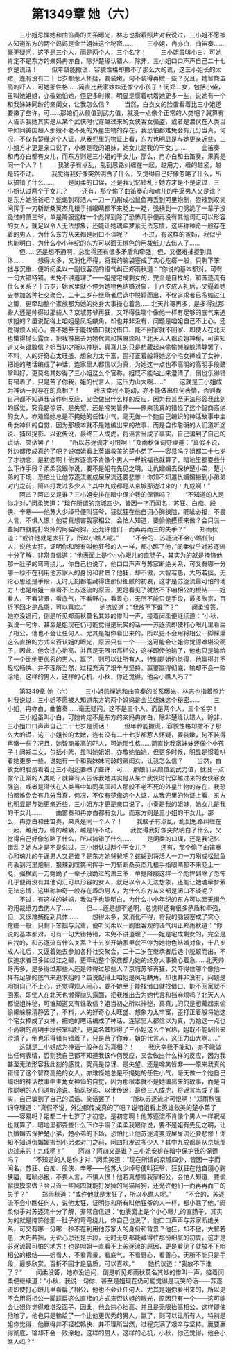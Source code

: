 # 　　第1349章 她（六）
　　三小姐忌惮她和曲笛奏的关系曝光，林志也指着照片对我说过，三小姐不愿被人知道东方的两个妈妈是金兰姐妹这个秘密……
　　三小姐，冉亦白，曲笛奏……毫无疑问，这不是三个人，而是两个人，三个名字！
　　三小姐虽叫小白，可她肯定不是东方的亲妈冉亦白，除非楚缘认错人，除非，三小姐口口声声自己二十七岁是谎话！
　　但年龄能撒谎，容貌性格却撒不了那么大的谎，这三小姐长的太嫩，连有没有二十七岁都惹人怀疑，要装嫩，何不装得再嫩一些？况且，她智商虽高的吓人，可她那性格……简直比我家妹妹还像个小孩子！闵郑二女，包括小紫，虽叫她姐姐，亦敬她怕她，但更多时候，明显是惯着哄着她更多一些，说她有一个和我妹妹同龄的亲闺女，让我怎么信？
　　当然，白衣女的脸蛋看着比三小姐还要嫩了些许，可……那娘们从颜值到武力值，就没一点像个正常的人类吧？就算有人告诉我她其实是从某个武侠时代穿越过来的女侠客女强盗，或者是潜伏在人类当中如同美国超人那般不老不死的外星生物的存在，我恐怕都难免会有几分当真，何况，不仅有楚缘这个人证，从我兜里的物证上看，东方也明显是与她更亲近些，三小姐方才更是亲口说了，小奏是我的姐妹，她女儿是我的干女儿……
　　曲笛奏和冉亦白都有女儿，而东方则是三小姐的干女儿，那么，冉亦白和曲笛奏，果真是同一个人？！
　　我脑子有点乱，乱到思路纠缠在一起，越用力，缠的越紧，越是转不动。
　　我觉得我好像突然明白了什么，又觉得自己好像忽略了什么，所以搞错了什么……
　　是闵柔的口误，还是我记忆错乱？她方才是不是说过，三小姐认过两个干女儿？
　　还有，那个偷了曲笛奏心和魂儿的牛逼男人又是谁？是东方她爸爸吧？蛇蝎到将活人一刀一刀剐成松鼠鱼再丢到河里炮制，狠辣到叹笑间挥手一刀斩断桑英杰几根手指眼睛都不来眨上一眨，强横到一刀劈跪了一辈子没跪过的萧三爷，单是降服这样一个彪悍到除了恐怖几乎便再没有其他词汇可以形容的女人，就足以令人无法想象，还能让她魂牵梦萦无法忘情，这堪称神奇一般存在着的男人，为什么东方从来都是闭口不谈呢？
　　不过，有这样的爸妈，我似乎也能明白，为什么小小年纪的东方可以面无惧色的用裁纸刀去伤人了……
　　但……还是想不通啊，总觉得还有很多矛盾和牵强，但，又很难捕捉到具体……
　　想得太多，又消化不得，将我的脑袋塞成了实心疙瘩一般，只剩下笨拙与沉重，便听闵柔以一副很客观的语气纠正郑雨秋道：“你说的基本都对，可有一句大错特错，未免不讲道理了——姐是宅成剩女的，完全是自找的，和苏逐流有什么关系？十五岁开始家里就不停为她物色结婚对象，十八岁成人礼后，又逼着她去参加各种社交聚会，二十二岁在继承者后选中脱颖而出，不仅追求者已多如过江之鲫，更牵动整个家族都为她的终身大事操心着急……北天帅哥再多，是多得过那些人还是帅得过那些人？京城苏爷再狂，又吓得住哪个像他一样有足够的底气来追求姐的？虽说配得上咱姐是凤毛麟角，却也并非没有，问题是咱姐自己不上心，还觉得烦人闹心，要不她至于能找借口就找借口、能不回家就不回家、即使人在北天也懒得抛头露面，把我推出去为她代言和挡麻烦吗？北天人人都说姐神秘，可谁知道又有谁敢信？姐当初之所以神秘，真真儿的只是想藏起来偷偷懒躲躲清静罢了，不料，人的好奇心太旺盛、想象力太丰富，歪打正着般将她这个宅女捧成了女神，把她的瞎话编成了神话，连家里人都信以为真，为她这一点也不高明的高明手段鼓掌叫好，更莫名其妙得了三小姐这么个官称，姐既不能站出来澄清了，倒也乐得错有错着了，只是苦了你我，姐的代言人，这压力山大啊……”
　　这就是三小姐成为神话一般存在的真相？！
　　我庆幸我不能动，亦不能做出任何表情，否则我自己都不知道我该作何反应，又会做出什么样的反应，因为我甚至无法形容我此刻的感觉，究竟是惊讶、是失望、还是啼笑皆非——原来我真的错怪了这个智商高绝的女人，亦难怪她总是不掩她的任性小气，毫无做一个她自己编织的神话故事中主角女神仙的自觉，因为那根本就不是她编出来的故事，而是自作聪明的人们道听途说、捕风捉影、以讹传讹，最终三人成虎，将谣言当成了事实，自己骗到了自己的谎话、笑话罢了！
　　“所以苏逐流才可恨啊！”郑雨秋强词夺理道：“真假不说，外边都传成真的了吧？说咱姐看上英雄救美的楚小弟了——容易吗？姐都二十七岁了才初恋，是初恋啊！他苏逐流不肯像个男人一样祝福也就算了，暗地里都耍些什么下作手段？柔柔我跟你说，要不是姐有先见之明，让仇媚媚去保护楚小弟，楚小弟的下场，恐怕比让他苏逐流变成屎尿流还要悲惨！你知不知道仇媚媚搬到小弟弟对门之前，阿四打发过多少人？其中九成都是从京城那边过来的！九成啊！”
　　阿四？阿四又是谁？三小姐安排在暗中保护我的保镖吗？
　　“不知道的人是你才对，”闵柔笑道：“现在所谓的京城四少，皆因一字而闻名，苏狂、白痴、段侠、辛寒——他苏大少绰号便叫狂爷，狂就狂在他自诩心胸狭隘，睚眦必报，不畏人言，不惧人恨！他若真想害我家相公，会怕人知道，要偷偷摸摸来做？会只派一些阿四就能打发掉的阿猫阿狗，还允许他们一而再再而三的失手？”
　　郑雨秋道：“或许他就是太狂了，所以小瞧人呢。”
　　“不会的，苏逐流不会小瞧任何人，说他太狂，证明你和所有叫他狂爷的人一样，都小瞧了他，”闵柔似乎对苏逐流十分了解，非常自信道：“他表面上是个小心眼儿的直肠子，其实为的就是掩饰他那一肚子的弯弯绕儿，你自己也说了，他口口声声与苏家断绝关系，可又有哪一分哪一秒不在利用他苏家人的身份和背景？他狂，却不傲，大智若愚，大巧若拙，无论心思还是手段，无时无刻都能藏得住那份细腻的初衷，这才是苏逐流最可怕的地方！也是咱姐一直看不上苏逐流的原因，更是看见了就放不下咱相公的根结——姐看人，不看背景，看底气，不看野心，看善心，无所不能只是手段，最多欣赏，百折不回才是品质，可以喜欢。”
　　她抗议道：“我放不下谁了？”
　　闵柔没答，她亦没追问，倒是听见郑雨秋莫名其妙的惨叫一声，接着闵柔便继续道：“小秋，我说一句你、甚至是姐现在仍可能觉得是玩笑的话——苏逐流即使打心眼儿里看扁了相公，他也不会让任何人、尤其是姐你看出来的，所以更不会用将相公一脚踩扁这么直接的方式来否认姐的眼光，原因只有一个——这可能会让姐你觉得难堪没面子，因此，他会违心抬高、并且是无限抬高相公，这样即使他输了，他也只是输给了一个比他更优秀的男人，赢了，则可以让所有人，特别是姐你觉得，他赢得并不轻松畅快、并不理所当然，过程充满了艰辛与坚持。赢要赢得彻底，输却不会一败涂地，这样的男人，这样的心机，小秋，你还觉得，他会小瞧人吗？”

　　第1349章 她（六）
　　三小姐忌惮她和曲笛奏的关系曝光，林志也指着照片对我说过，三小姐不愿被人知道东方的两个妈妈是金兰姐妹这个秘密……
　　三小姐，冉亦白，曲笛奏……毫无疑问，这不是三个人，而是两个人，三个名字！
　　三小姐虽叫小白，可她肯定不是东方的亲妈冉亦白，除非楚缘认错人，除非，三小姐口口声声自己二十七岁是谎话！
　　但年龄能撒谎，容貌性格却撒不了那么大的谎，这三小姐长的太嫩，连有没有二十七岁都惹人怀疑，要装嫩，何不装得再嫩一些？况且，她智商虽高的吓人，可她那性格……简直比我家妹妹还像个小孩子！闵郑二女，包括小紫，虽叫她姐姐，亦敬她怕她，但更多时候，明显是惯着哄着她更多一些，说她有一个和我妹妹同龄的亲闺女，让我怎么信？
　　当然，白衣女的脸蛋看着比三小姐还要嫩了些许，可……那娘们从颜值到武力值，就没一点像个正常的人类吧？就算有人告诉我她其实是从某个武侠时代穿越过来的女侠客女强盗，或者是潜伏在人类当中如同美国超人那般不老不死的外星生物的存在，我恐怕都难免会有几分当真，何况，不仅有楚缘这个人证，从我兜里的物证上看，东方也明显是与她更亲近些，三小姐方才更是亲口说了，小奏是我的姐妹，她女儿是我的干女儿……
　　曲笛奏和冉亦白都有女儿，而东方则是三小姐的干女儿，那么，冉亦白和曲笛奏，果真是同一个人？！
　　我脑子有点乱，乱到思路纠缠在一起，越用力，缠的越紧，越是转不动。
　　我觉得我好像突然明白了什么，又觉得自己好像忽略了什么，所以搞错了什么……
　　是闵柔的口误，还是我记忆错乱？她方才是不是说过，三小姐认过两个干女儿？
　　还有，那个偷了曲笛奏心和魂儿的牛逼男人又是谁？是东方她爸爸吧？蛇蝎到将活人一刀一刀剐成松鼠鱼再丢到河里炮制，狠辣到叹笑间挥手一刀斩断桑英杰几根手指眼睛都不来眨上一眨，强横到一刀劈跪了一辈子没跪过的萧三爷，单是降服这样一个彪悍到除了恐怖几乎便再没有其他词汇可以形容的女人，就足以令人无法想象，还能让她魂牵梦萦无法忘情，这堪称神奇一般存在着的男人，为什么东方从来都是闭口不谈呢？
　　不过，有这样的爸妈，我似乎也能明白，为什么小小年纪的东方可以面无惧色的用裁纸刀去伤人了……
　　但……还是想不通啊，总觉得还有很多矛盾和牵强，但，又很难捕捉到具体……
　　想得太多，又消化不得，将我的脑袋塞成了实心疙瘩一般，只剩下笨拙与沉重，便听闵柔以一副很客观的语气纠正郑雨秋道：“你说的基本都对，可有一句大错特错，未免不讲道理了——姐是宅成剩女的，完全是自找的，和苏逐流有什么关系？十五岁开始家里就不停为她物色结婚对象，十八岁成人礼后，又逼着她去参加各种社交聚会，二十二岁在继承者后选中脱颖而出，不仅追求者已多如过江之鲫，更牵动整个家族都为她的终身大事操心着急……北天帅哥再多，是多得过那些人还是帅得过那些人？京城苏爷再狂，又吓得住哪个像他一样有足够的底气来追求姐的？虽说配得上咱姐是凤毛麟角，却也并非没有，问题是咱姐自己不上心，还觉得烦人闹心，要不她至于能找借口就找借口、能不回家就不回家、即使人在北天也懒得抛头露面，把我推出去为她代言和挡麻烦吗？北天人人都说姐神秘，可谁知道又有谁敢信？姐当初之所以神秘，真真儿的只是想藏起来偷偷懒躲躲清静罢了，不料，人的好奇心太旺盛、想象力太丰富，歪打正着般将她这个宅女捧成了女神，把她的瞎话编成了神话，连家里人都信以为真，为她这一点也不高明的高明手段鼓掌叫好，更莫名其妙得了三小姐这么个官称，姐既不能站出来澄清了，倒也乐得错有错着了，只是苦了你我，姐的代言人，这压力山大啊……”
　　这就是三小姐成为神话一般存在的真相？！
　　我庆幸我不能动，亦不能做出任何表情，否则我自己都不知道我该作何反应，又会做出什么样的反应，因为我甚至无法形容我此刻的感觉，究竟是惊讶、是失望、还是啼笑皆非——原来我真的错怪了这个智商高绝的女人，亦难怪她总是不掩她的任性小气，毫无做一个她自己编织的神话故事中主角女神仙的自觉，因为那根本就不是她编出来的故事，而是自作聪明的人们道听途说、捕风捉影、以讹传讹，最终三人成虎，将谣言当成了事实，自己骗到了自己的谎话、笑话罢了！
　　“所以苏逐流才可恨啊！”郑雨秋强词夺理道：“真假不说，外边都传成真的了吧？说咱姐看上英雄救美的楚小弟了——容易吗？姐都二十七岁了才初恋，是初恋啊！他苏逐流不肯像个男人一样祝福也就算了，暗地里都耍些什么下作手段？柔柔我跟你说，要不是姐有先见之明，让仇媚媚去保护楚小弟，楚小弟的下场，恐怕比让他苏逐流变成屎尿流还要悲惨！你知不知道仇媚媚搬到小弟弟对门之前，阿四打发过多少人？其中九成都是从京城那边过来的！九成啊！”
　　阿四？阿四又是谁？三小姐安排在暗中保护我的保镖吗？
　　“不知道的人是你才对，”闵柔笑道：“现在所谓的京城四少，皆因一字而闻名，苏狂、白痴、段侠、辛寒——他苏大少绰号便叫狂爷，狂就狂在他自诩心胸狭隘，睚眦必报，不畏人言，不惧人恨！他若真想害我家相公，会怕人知道，要偷偷摸摸来做？会只派一些阿四就能打发掉的阿猫阿狗，还允许他们一而再再而三的失手？”
　　郑雨秋道：“或许他就是太狂了，所以小瞧人呢。”
　　“不会的，苏逐流不会小瞧任何人，说他太狂，证明你和所有叫他狂爷的人一样，都小瞧了他，”闵柔似乎对苏逐流十分了解，非常自信道：“他表面上是个小心眼儿的直肠子，其实为的就是掩饰他那一肚子的弯弯绕儿，你自己也说了，他口口声声与苏家断绝关系，可又有哪一分哪一秒不在利用他苏家人的身份和背景？他狂，却不傲，大智若愚，大巧若拙，无论心思还是手段，无时无刻都能藏得住那份细腻的初衷，这才是苏逐流最可怕的地方！也是咱姐一直看不上苏逐流的原因，更是看见了就放不下咱相公的根结——姐看人，不看背景，看底气，不看野心，看善心，无所不能只是手段，最多欣赏，百折不回才是品质，可以喜欢。”
　　她抗议道：“我放不下谁了？”
　　闵柔没答，她亦没追问，倒是听见郑雨秋莫名其妙的惨叫一声，接着闵柔便继续道：“小秋，我说一句你、甚至是姐现在仍可能觉得是玩笑的话——苏逐流即使打心眼儿里看扁了相公，他也不会让任何人、尤其是姐你看出来的，所以更不会用将相公一脚踩扁这么直接的方式来否认姐的眼光，原因只有一个——这可能会让姐你觉得难堪没面子，因此，他会违心抬高、并且是无限抬高相公，这样即使他输了，他也只是输给了一个比他更优秀的男人，赢了，则可以让所有人，特别是姐你觉得，他赢得并不轻松畅快、并不理所当然，过程充满了艰辛与坚持。赢要赢得彻底，输却不会一败涂地，这样的男人，这样的心机，小秋，你还觉得，他会小瞧人吗？”
